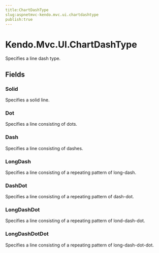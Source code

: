 ```yaml
---
title:ChartDashType
slug:aspnetmvc-kendo.mvc.ui.chartdashtype
publish:true
---
```


# Kendo.Mvc.UI.ChartDashType
Specifies a line dash type.

## Fields
### Solid
Specifies a solid line.
### Dot
Specifies a line consisting of dots.
### Dash
Specifies a line consisting of dashes.
### LongDash
Specifies a line consisting of a repeating pattern of long-dash.
### DashDot
Specifies a line consisting of a repeating pattern of dash-dot.
### LongDashDot
Specifies a line consisting of a repeating pattern of lond-dash-dot.
### LongDashDotDot
Specifies a line consisting of a repeating pattern of long-dash-dot-dot.




